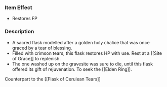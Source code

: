 ### Item Effect
- Restores FP

### Description
- A sacred flask modelled after a golden holy chalice that was once graced by a tear of blessing.
- Filled with crimson tears, this flask restores HP with use. Rest at a [[Site of Grace]] to replenish.
- The one washed up on the gravesite was sure to die, until this flask offered its gift of rejuvenation. To seek the [[Elden Ring]].

Counterpart to the [[Flask of Cerulean Tears]]
